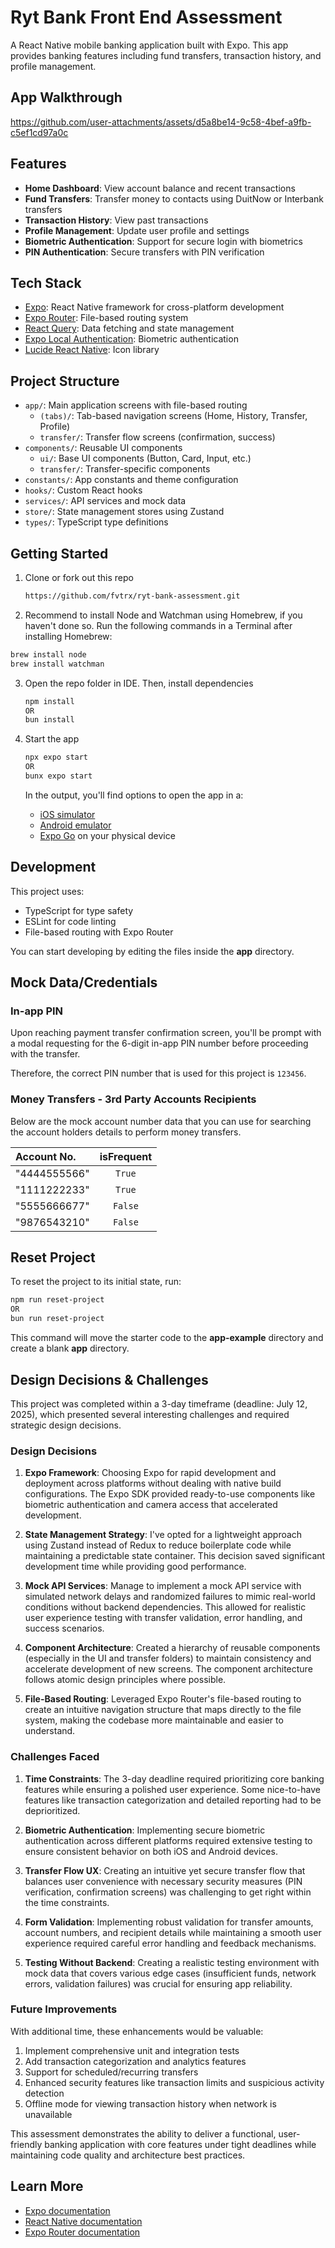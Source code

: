 # Ryt Bank Front End Assessment

A React Native mobile banking application built with Expo. This app provides banking features including fund transfers, transaction history, and profile management.


## App Walkthrough
https://github.com/user-attachments/assets/d5a8be14-9c58-4bef-a9fb-c5ef1cd97a0c

## Features

- **Home Dashboard**: View account balance and recent transactions
- **Fund Transfers**: Transfer money to contacts using DuitNow or Interbank transfers
- **Transaction History**: View past transactions
- **Profile Management**: Update user profile and settings
- **Biometric Authentication**: Support for secure login with biometrics
- **PIN Authentication**: Secure transfers with PIN verification

## Tech Stack

- [Expo](https://expo.dev): React Native framework for cross-platform development
- [Expo Router](https://docs.expo.dev/router/introduction): File-based routing system
- [React Query](https://tanstack.com/query/v5): Data fetching and state management
- [Expo Local Authentication](https://docs.expo.dev/versions/latest/sdk/local-authentication/): Biometric authentication
- [Lucide React Native](https://lucide.dev/): Icon library

## Project Structure

- `app/`: Main application screens with file-based routing
  - `(tabs)/`: Tab-based navigation screens (Home, History, Transfer, Profile)
  - `transfer/`: Transfer flow screens (confirmation, success)
- `components/`: Reusable UI components
  - `ui/`: Base UI components (Button, Card, Input, etc.)
  - `transfer/`: Transfer-specific components
- `constants/`: App constants and theme configuration
- `hooks/`: Custom React hooks
- `services/`: API services and mock data
- `store/`: State management stores using Zustand
- `types/`: TypeScript type definitions

## Getting Started

1. Clone or fork out this repo

   ```bash
   https://github.com/fvtrx/ryt-bank-assessment.git
   ```

2. Recommend to install Node and Watchman using Homebrew, if you haven't done so. Run the following commands in a Terminal after installing Homebrew:

  ```bash
  brew install node
  brew install watchman
  ```

3. Open the repo folder in IDE. Then, install dependencies

   ```bash
   npm install
   OR
   bun install
   ```

4. Start the app

   ```bash
   npx expo start
   OR
   bunx expo start
   ```

   In the output, you'll find options to open the app in a:

   - [iOS simulator](https://docs.expo.dev/workflow/ios-simulator/)
   - [Android emulator](https://docs.expo.dev/workflow/android-studio-emulator/)
   - [Expo Go](https://expo.dev/go) on your physical device

## Development

This project uses:

- TypeScript for type safety
- ESLint for code linting
- File-based routing with Expo Router

You can start developing by editing the files inside the **app** directory.

## Mock Data/Credentials

### In-app PIN
Upon reaching payment transfer confirmation screen, you'll be prompt with a modal requesting for the 6-digit in-app PIN number before proceeding with the transfer.

Therefore, the correct PIN number that is used for this project is `123456`.

### Money Transfers - 3rd Party Accounts Recipients
Below are the mock account number data that you can use for searching the account holders details to perform money transfers.

| Account No.              | isFrequent |
| :---------------- | :------: |
| "4444555566"       |   `True`   |
| "1111222233"         |   `True`   | 
| "5555666677"    |  `False`   |
| "9876543210" |  `False`   | 

## Reset Project

To reset the project to its initial state, run:

```bash
npm run reset-project
OR
bun run reset-project
```

This command will move the starter code to the **app-example** directory and create a blank **app** directory.

## Design Decisions & Challenges

This project was completed within a 3-day timeframe (deadline: July 12, 2025), which presented several interesting challenges and required strategic design decisions.

### Design Decisions

1. **Expo Framework**: Choosing Expo for rapid development and deployment across platforms without dealing with native build configurations. The Expo SDK provided ready-to-use components like biometric authentication and camera access that accelerated development.

2. **State Management Strategy**: I've opted for a lightweight approach using Zustand instead of Redux to reduce boilerplate code while maintaining a predictable state container. This decision saved significant development time while providing good performance.

3. **Mock API Services**: Manage to implement a mock API service with simulated network delays and randomized failures to mimic real-world conditions without backend dependencies. This allowed for realistic user experience testing with transfer validation, error handling, and success scenarios.

4. **Component Architecture**: Created a hierarchy of reusable components (especially in the UI and transfer folders) to maintain consistency and accelerate development of new screens. The component architecture follows atomic design principles where possible.

5. **File-Based Routing**: Leveraged Expo Router's file-based routing to create an intuitive navigation structure that maps directly to the file system, making the codebase more maintainable and easier to understand.

### Challenges Faced

1. **Time Constraints**: The 3-day deadline required prioritizing core banking features while ensuring a polished user experience. Some nice-to-have features like transaction categorization and detailed reporting had to be deprioritized.

2. **Biometric Authentication**: Implementing secure biometric authentication across different platforms required extensive testing to ensure consistent behavior on both iOS and Android devices.

3. **Transfer Flow UX**: Creating an intuitive yet secure transfer flow that balances user convenience with necessary security measures (PIN verification, confirmation screens) was challenging to get right within the time constraints.

4. **Form Validation**: Implementing robust validation for transfer amounts, account numbers, and recipient details while maintaining a smooth user experience required careful error handling and feedback mechanisms.

5. **Testing Without Backend**: Creating a realistic testing environment with mock data that covers various edge cases (insufficient funds, network errors, validation failures) was crucial for ensuring app reliability.

### Future Improvements

With additional time, these enhancements would be valuable:

1. Implement comprehensive unit and integration tests
2. Add transaction categorization and analytics features
3. Support for scheduled/recurring transfers
4. Enhanced security features like transaction limits and suspicious activity detection
5. Offline mode for viewing transaction history when network is unavailable

This assessment demonstrates the ability to deliver a functional, user-friendly banking application with core features under tight deadlines while maintaining code quality and architecture best practices.

## Learn More

- [Expo documentation](https://docs.expo.dev/)
- [React Native documentation](https://reactnative.dev/)
- [Expo Router documentation](https://docs.expo.dev/router/introduction/)
